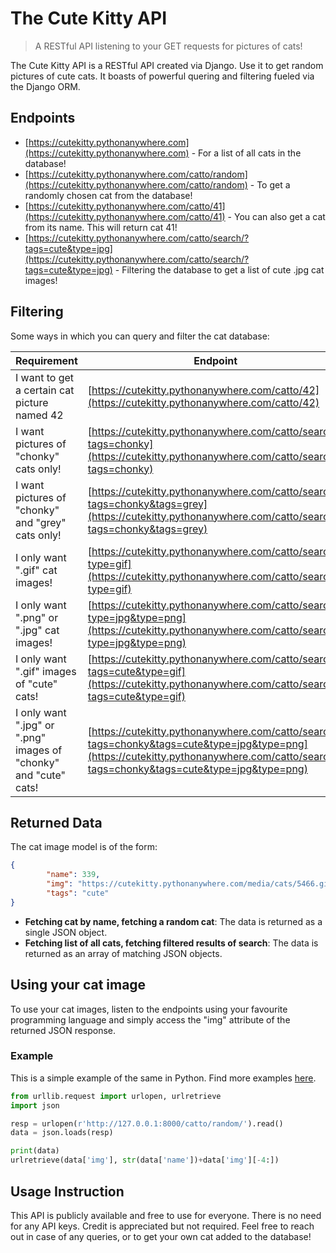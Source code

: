 # The Cute Kitty API
> A RESTful API listening to your GET requests for pictures of cats!  

The Cute Kitty API is a RESTful API created via Django. Use it to get random pictures of cute cats. It boasts of powerful quering and filtering fueled via the Django ORM.  

## Endpoints

- [https://cutekitty.pythonanywhere.com](https://cutekitty.pythonanywhere.com) - For a list of all cats in the database!
- [https://cutekitty.pythonanywhere.com/catto/random](https://cutekitty.pythonanywhere.com/catto/random) - To get a randomly chosen cat from the database!
- [https://cutekitty.pythonanywhere.com/catto/41](https://cutekitty.pythonanywhere.com/catto/41) - You can also get a cat from its name. This will return cat 41!
- [https://cutekitty.pythonanywhere.com/catto/search/?tags=cute&type=jpg](https://cutekitty.pythonanywhere.com/catto/search/?tags=cute&type=jpg) - Filtering the database to get a list of cute .jpg cat images!

## Filtering

Some ways in which you can query and filter the cat database:

| Requirement | Endpoint |
| ------ | ------ |
| I want to get a certain cat picture named 42 | [https://cutekitty.pythonanywhere.com/catto/42](https://cutekitty.pythonanywhere.com/catto/42) |
| I want pictures of "chonky" cats only! | [https://cutekitty.pythonanywhere.com/catto/search/?tags=chonky](https://cutekitty.pythonanywhere.com/catto/search/?tags=chonky) |
| I want pictures of "chonky" and "grey" cats only! | [https://cutekitty.pythonanywhere.com/catto/search/?tags=chonky&tags=grey](https://cutekitty.pythonanywhere.com/catto/search/?tags=chonky&tags=grey) |
| I only want ".gif" cat images! | [https://cutekitty.pythonanywhere.com/catto/search/?type=gif](https://cutekitty.pythonanywhere.com/catto/search/?type=gif) |
| I only want ".png" or ".jpg" cat images! | [https://cutekitty.pythonanywhere.com/catto/search/?type=jpg&type=png](https://cutekitty.pythonanywhere.com/catto/search/?type=jpg&type=png) |
| I only want ".gif" images of "cute" cats! | [https://cutekitty.pythonanywhere.com/catto/search/?tags=cute&type=gif](https://cutekitty.pythonanywhere.com/catto/search/?tags=cute&type=gif) |
| I only want ".jpg" or ".png" images of "chonky" and "cute" cats! | [https://cutekitty.pythonanywhere.com/catto/search/?tags=chonky&tags=cute&type=jpg&type=png](https://cutekitty.pythonanywhere.com/catto/search/?tags=chonky&tags=cute&type=jpg&type=png) |

## Returned Data
The cat image model is of the form:
```json
{
        "name": 339,
        "img": "https://cutekitty.pythonanywhere.com/media/cats/5466.gif",
        "tags": "cute"
}
```
 - **Fetching cat by name, fetching a random cat**: The data is returned as a single JSON object.
 - **Fetching list of all cats, fetching filtered results of search**: The data is returned as an array of matching JSON objects.

## Using your cat image
To use your cat images, listen to the endpoints using your favourite programming language and simply access the "img" attribute of the returned JSON response.

### Example
This is a simple example of the same in Python. Find more examples [here](https://github.com/Chahat08/The-Cute-Kitty-API/tree/master/examples).

```py
from urllib.request import urlopen, urlretrieve
import json

resp = urlopen(r'http://127.0.0.1:8000/catto/random/').read()
data = json.loads(resp)

print(data)
urlretrieve(data['img'], str(data['name'])+data['img'][-4:])
```

## Usage Instruction
This API is publicly available and free to use for everyone. There is no need for any API keys. Credit is appreciated but not required. Feel free to reach out in case of any queries, or to get your own cat added to the database!

